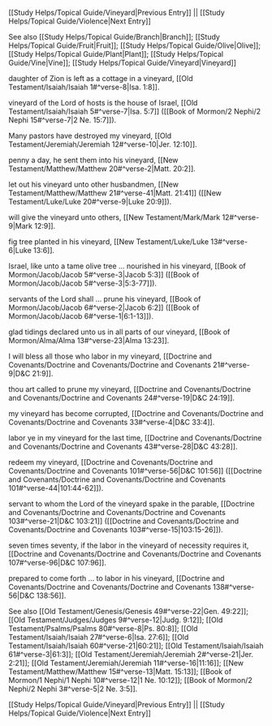 [[Study Helps/Topical Guide/Vineyard|Previous Entry]]  ||  [[Study Helps/Topical Guide/Violence|Next Entry]]

 See also [[Study Helps/Topical Guide/Branch|Branch]]; [[Study Helps/Topical Guide/Fruit|Fruit]]; [[Study Helps/Topical Guide/Olive|Olive]]; [[Study Helps/Topical Guide/Plant|Plant]]; [[Study Helps/Topical Guide/Vine|Vine]]; [[Study Helps/Topical Guide/Vineyard|Vineyard]]

 daughter of Zion is left as a cottage in a vineyard, [[Old Testament/Isaiah/Isaiah 1#^verse-8|Isa. 1:8]].

 vineyard of the Lord of hosts is the house of Israel, [[Old Testament/Isaiah/Isaiah 5#^verse-7|Isa. 5:7]] ([[Book of Mormon/2 Nephi/2 Nephi 15#^verse-7|2 Ne. 15:7]]).

 Many pastors have destroyed my vineyard, [[Old Testament/Jeremiah/Jeremiah 12#^verse-10|Jer. 12:10]].

 penny a day, he sent them into his vineyard, [[New Testament/Matthew/Matthew 20#^verse-2|Matt. 20:2]].

 let out his vineyard unto other husbandmen, [[New Testament/Matthew/Matthew 21#^verse-41|Matt. 21:41]] ([[New Testament/Luke/Luke 20#^verse-9|Luke 20:9]]).

 will give the vineyard unto others, [[New Testament/Mark/Mark 12#^verse-9|Mark 12:9]].

 fig tree planted in his vineyard, [[New Testament/Luke/Luke 13#^verse-6|Luke 13:6]].

 Israel, like unto a tame olive tree ... nourished in his vineyard, [[Book of Mormon/Jacob/Jacob 5#^verse-3|Jacob 5:3]] ([[Book of Mormon/Jacob/Jacob 5#^verse-3|5:3-77]]).

 servants of the Lord shall ... prune his vineyard, [[Book of Mormon/Jacob/Jacob 6#^verse-2|Jacob 6:2]] ([[Book of Mormon/Jacob/Jacob 6#^verse-1|6:1-13]]).

 glad tidings declared unto us in all parts of our vineyard, [[Book of Mormon/Alma/Alma 13#^verse-23|Alma 13:23]].

 I will bless all those who labor in my vineyard, [[Doctrine and Covenants/Doctrine and Covenants/Doctrine and Covenants 21#^verse-9|D&C 21:9]].

 thou art called to prune my vineyard, [[Doctrine and Covenants/Doctrine and Covenants/Doctrine and Covenants 24#^verse-19|D&C 24:19]].

 my vineyard has become corrupted, [[Doctrine and Covenants/Doctrine and Covenants/Doctrine and Covenants 33#^verse-4|D&C 33:4]].

 labor ye in my vineyard for the last time, [[Doctrine and Covenants/Doctrine and Covenants/Doctrine and Covenants 43#^verse-28|D&C 43:28]].

 redeem my vineyard, [[Doctrine and Covenants/Doctrine and Covenants/Doctrine and Covenants 101#^verse-56|D&C 101:56]] ([[Doctrine and Covenants/Doctrine and Covenants/Doctrine and Covenants 101#^verse-44|101:44-62]]).

 servant to whom the Lord of the vineyard spake in the parable, [[Doctrine and Covenants/Doctrine and Covenants/Doctrine and Covenants 103#^verse-21|D&C 103:21]] ([[Doctrine and Covenants/Doctrine and Covenants/Doctrine and Covenants 103#^verse-15|103:15-26]]).

 seven times seventy, if the labor in the vineyard of necessity requires it, [[Doctrine and Covenants/Doctrine and Covenants/Doctrine and Covenants 107#^verse-96|D&C 107:96]].

 prepared to come forth ... to labor in his vineyard, [[Doctrine and Covenants/Doctrine and Covenants/Doctrine and Covenants 138#^verse-56|D&C 138:56]].

 See also [[Old Testament/Genesis/Genesis 49#^verse-22|Gen. 49:22]]; [[Old Testament/Judges/Judges 9#^verse-12|Judg. 9:12]]; [[Old Testament/Psalms/Psalms 80#^verse-8|Ps. 80:8]]; [[Old Testament/Isaiah/Isaiah 27#^verse-6|Isa. 27:6]]; [[Old Testament/Isaiah/Isaiah 60#^verse-21|60:21]]; [[Old Testament/Isaiah/Isaiah 61#^verse-3|61:3]]; [[Old Testament/Jeremiah/Jeremiah 2#^verse-21|Jer. 2:21]]; [[Old Testament/Jeremiah/Jeremiah 11#^verse-16|11:16]]; [[New Testament/Matthew/Matthew 15#^verse-13|Matt. 15:13]]; [[Book of Mormon/1 Nephi/1 Nephi 10#^verse-12|1 Ne. 10:12]]; [[Book of Mormon/2 Nephi/2 Nephi 3#^verse-5|2 Ne. 3:5]].

[[Study Helps/Topical Guide/Vineyard|Previous Entry]]  ||  [[Study Helps/Topical Guide/Violence|Next Entry]]
